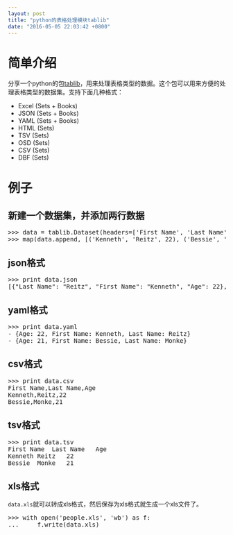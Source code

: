 ```yaml
---
layout: post
title: "python的表格处理模块tablib"
date: "2016-05-05 22:03:42 +0800"
---
```


# 简单介绍
分享一个python的包[tablib](https://github.com/kennethreitz/tablib)，用来处理表格类型的数据。这个包可以用来方便的处理表格类型的数据集。支持下面几种格式：

* Excel (Sets + Books)
* JSON (Sets + Books)
* YAML (Sets + Books)
* HTML (Sets)
* TSV (Sets)
* OSD (Sets)
* CSV (Sets)
* DBF (Sets)

# 例子

## 新建一个数据集，并添加两行数据

<pre>
>>> data = tablib.Dataset(headers=['First Name', 'Last Name', 'Age'])
>>> map(data.append, [('Kenneth', 'Reitz', 22), ('Bessie', 'Monke', 21)])
</pre>

## json格式
<pre>
>>> print data.json
[{"Last Name": "Reitz", "First Name": "Kenneth", "Age": 22}, {"Last Name": "Monke", "First Name": "Bessie", "Age": 21}]
</pre>

## yaml格式
<pre>
>>> print data.yaml
- {Age: 22, First Name: Kenneth, Last Name: Reitz}
- {Age: 21, First Name: Bessie, Last Name: Monke}
</pre>

## csv格式
<pre>
>>> print data.csv
First Name,Last Name,Age
Kenneth,Reitz,22
Bessie,Monke,21
</pre>

## tsv格式
<pre>
>>> print data.tsv
First Name	Last Name	Age
Kenneth	Reitz	22
Bessie	Monke	21
</pre>

## xls格式
`data.xls`就可以转成xls格式，然后保存为xls格式就生成一个xls文件了。
<pre>
>>> with open('people.xls', 'wb') as f:
...     f.write(data.xls)
</pre>
